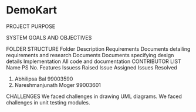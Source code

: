 # DemoKart

PROJECT PURPOSE



SYSTEM GOALS AND OBJECTIVES

FOLDER STRUCTURE
Folder	Description
Requirements	Documents detailing requirements and research
Documents	Documents specifying design details
Implementation	All code and documentation
CONTRIBUTOR LIST
Name                     	  PS No.	Features	Issuess Raised	Issue Assigned	Issues Resolved
1) Abhilipsa Bal           	99003590		              
2) Nareshmanjunath Moger  99003601	

CHALLENGES
We faced challenges in drawing UML diagrams.
We faced challenges in unit testing modules.
